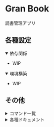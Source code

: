 # Gran Book

<!-- CI/CDのバッチを貼り付け -->
読書管理アプリ

## 各種設定

<!-- 使用するミドルウェア,言語のバージョン等記載 -->
<details open>
<summary>依存関係</summary>

* WIP
</details>

<!-- 環境構築手順を記載 -->
<details open>
<summary>環境構築</summary>

* WIP
</details>

## その他

<!-- Makefileとしてまとめたコマンドを記載 -->
<details>
<summary>コマンド一覧</summary>

* WIP
</details>

<!-- docs配下のドキュメントをツリー型で記載 -->
<details>
<summary>各種ドキュメント</summary>

* [01_specification](./docs/01_specification/README.md)
* [02_design](./docs/02_design/README.md)
* [11_frontend](./docs/11_frontend/README.md)
  * [01_native](./docs/11_frontend/01_native/README.md)
  * [02_web](./docs/11_frontend/02_web/README.md)
    * [01_admin](./docs/11_frontend/02_web/01_admin/README.md)
* [12_backend](./docs/12_backend/README.md)
  * [01_design](./docs/12_backend/01_design/README.md)
  * [11_swagger](./docs/12_backend/11_swagger/README.md)
  * [21_auth_api](./docs/12_backend/21_auth_api/README.md)
  * [22_user_api](./docs/12_backend/22_user_api/README.md)
  * [23_book_api](./docs/12_backend/23_book_api/README.md)
  * [24_store_api](./docs/12_backend/24_store_api/README.md)
  * [31_google_book_api](./docs/12_backend/31_google_book_api/README.md)
  * [32_stripe](./docs/12_backend/32_stripe/README.md)
* [13_database](./docs/13_database/README.md)
  * [01_user_db](./docs/13_database/01_user_db/README.md)
  * [02_book_db](./docs/13_database/02_book_db/README.md)
  * [03_store_db](./docs/13_database/03_store_db/README.md)
  * [11_auth_db](./docs/13_database/11_auth_db/README.md)
  * [12_message_db](./docs/13_database/12_message_db/README.md)
* [14_infrastructure](./docs/14_infrastructure/README.md)
  * [01_design](./docs/14_infrastructure/01_design/README.md)
  * [11_gcp](./docs/14_infrastructure/11_gcp/README.md)
  * [12_firebase](./docs/14_infrastructure/12_firebase/README.md)
  * [21_docker](./docs/14_infrastructure/21_docker/README.md)
  * [31_prometheus](./docs/14_infrastructure/31_prometheus/README.md)
  * [32_grafana](./docs/14_infrastructure/32_grafana/README.md)
  * [33_fluentd](./docs/14_infrastructure/33_fluentd/README.md)
  * [41_github-actions](./docs/14_infrastructure/41_github-actions/README.md)
  * [42_terraform](./docs/14_infrastructure/42_terraform/README.md)
* [99_other](./docs/99_other/README.md)
</details>
